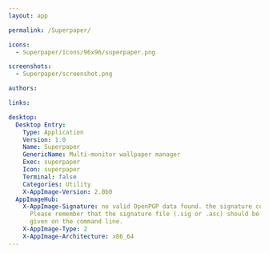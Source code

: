 ```yaml
---
layout: app

permalink: /Superpaper/

icons:
  - Superpaper/icons/96x96/superpaper.png

screenshots:
  - Superpaper/screenshot.png

authors:

links:

desktop:
  Desktop Entry:
    Type: Application
    Version: 1.0
    Name: Superpaper
    GenericName: Multi-monitor wallpaper manager
    Exec: superpaper
    Icon: superpaper
    Terminal: false
    Categories: Utility
    X-AppImage-Version: 2.0b0
  AppImageHub:
    X-AppImage-Signature: no valid OpenPGP data found. the signature could not be verified.
      Please remember that the signature file (.sig or .asc) should be the first file
      given on the command line.
    X-AppImage-Type: 2
    X-AppImage-Architecture: x86_64
---
```

